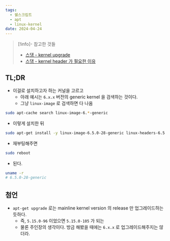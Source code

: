 ```yaml
---
tags:
  - 쉘스크립트
  - apt
  - linux-kernel
date: 2024-04-24
---
```

> [!info]- 참고한 것들
> - [스댕 - kernel upgrade](https://askubuntu.com/a/1366065)
> - [스댕 - kernel header 가 필요한 이유](https://stackoverflow.com/a/54249888)

## TL;DR

- 이걸로 설치하고자 하는 커널을 고르고
	- 아래 예시는 `6.x.x` 버전의 generic kernel 을 검색하는 것이다.
	- 그냥 `linux-image` 로 검색하면 다 나옴

```bash
sudo apt-cache search linux-image-6.*-generic
```

- 이렇게 설치한 뒤

```bash
sudo apt-get install -y linux-image-6.5.0-28-generic linux-headers-6.5.0-28-generic
```

- 재부팅해주면

```bash
sudo reboot
```

- 된다.

```bash
uname -r
# 6.5.0-28-generic
```

## 첨언

- `apt-get upgrade` 로는 mainline kernel version 의 release 만 업그레이드하는 듯하다.
	- 즉, `5.15.0-96` 이었으면 `5.15.0-105` 가 되는
	- 물론 주인장의 생각이다. 방금 해봤을 때에는 `6.x.x` 로 업그레이드해주지는 않더라.